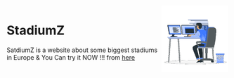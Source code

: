 <img align="right" src="https://github.com/LordCommander-10/lord-commander/blob/main/Images/Right_Side.gif?raw=true" width=30%>

# StadiumZ
SatdiumZ is a website about some biggest stadiums in Europe & You Can try it NOW !!! from [here]()